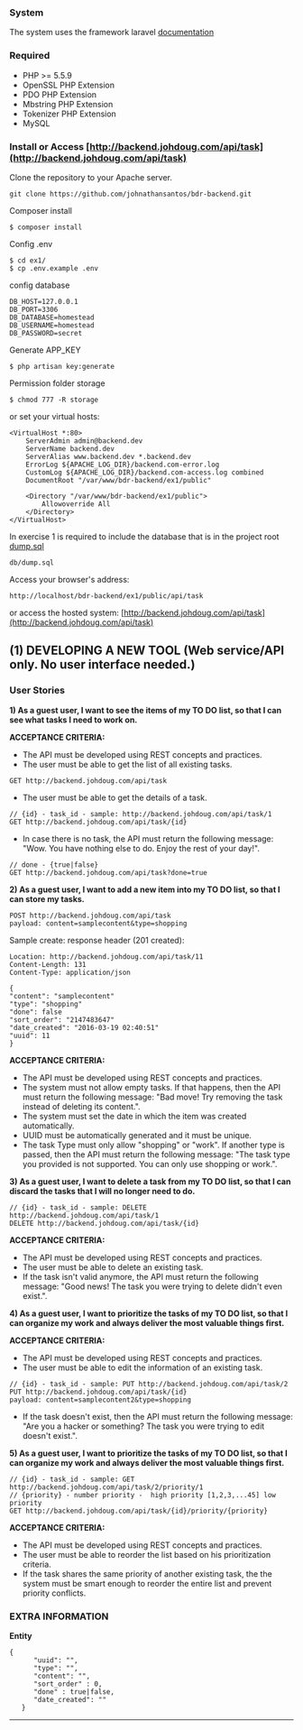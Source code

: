 ### System
The system uses the framework laravel
[documentation](https://laravel.com/docs/5.2)

### Required
* PHP >= 5.5.9
* OpenSSL PHP Extension
* PDO PHP Extension
* Mbstring PHP Extension
* Tokenizer PHP Extension
* MySQL


### Install or Access [http://backend.johdoug.com/api/task](http://backend.johdoug.com/api/task)
Clone the repository to your Apache server.
```
git clone https://github.com/johnathansantos/bdr-backend.git
```

Composer install

```
$ composer install
```


Config .env

```
$ cd ex1/
$ cp .env.example .env
```

config database
```
DB_HOST=127.0.0.1
DB_PORT=3306
DB_DATABASE=homestead
DB_USERNAME=homestead
DB_PASSWORD=secret
```

Generate APP_KEY
```
$ php artisan key:generate
```

Permission folder storage
```
$ chmod 777 -R storage
```

or set your virtual hosts:
```
<VirtualHost *:80>
    ServerAdmin admin@backend.dev
    ServerName backend.dev
    ServerAlias www.backend.dev *.backend.dev
    ErrorLog ${APACHE_LOG_DIR}/backend.com-error.log
    CustomLog ${APACHE_LOG_DIR}/backend.com-access.log combined
    DocumentRoot "/var/www/bdr-backend/ex1/public"

    <Directory "/var/www/bdr-backend/ex1/public">
        Allowoverride All
    </Directory>
</VirtualHost>
```

In exercise 1 is required to include the database that is in the project root
[dump.sql](https://github.com/johnathansantos/bdr-backend/blob/master/ex1/db/dump.sql)
```
db/dump.sql
```

Access your browser's address:

```
http://localhost/bdr-backend/ex1/public/api/task
```

or access the hosted system:
[http://backend.johdoug.com/api/task](http://backend.johdoug.com/api/task)





## (1) DEVELOPING A NEW TOOL (Web service/API only. No user interface needed.)

### User Stories
**1) As a guest user, I want to see the items of my TO DO list, so that I can see what tasks I need to work on.**

**ACCEPTANCE CRITERIA:**
* The API must be developed using REST concepts and practices.
* The user must be able to get the list of all existing tasks.

```
GET http://backend.johdoug.com/api/task
```

* The user must be able to get the details of a task.


```
// {id} - task_id - sample: http://backend.johdoug.com/api/task/1
GET http://backend.johdoug.com/api/task/{id}
```

* In case there is no task, the API must return the following message: "Wow. You have nothing else to do. Enjoy the rest of your day!".
```
// done - {true|false}
GET http://backend.johdoug.com/api/task?done=true
```


**2) As a guest user, I want to add a new item into my TO DO list, so that I can store my tasks.**

```
POST http://backend.johdoug.com/api/task
payload: content=samplecontent&type=shopping
```

Sample create:
response header (201 created):
```
Location: http://backend.johdoug.com/api/task/11
Content-Length: 131
Content-Type: application/json
```

```
{
"content": "samplecontent"
"type": "shopping"
"done": false
"sort_order": "2147483647"
"date_created": "2016-03-19 02:40:51"
"uuid": 11
}
```

**ACCEPTANCE CRITERIA:**
* The API must be developed using REST concepts and practices.
* The system must not allow empty tasks. If that happens, then the API must return the following message: "Bad move! Try removing the task instead of deleting its content.".
* The system must set the date in which the item was created automatically.
* UUID must be automatically generated and it must be unique.
* The task Type must only allow "shopping" or "work". If another type is passed, then the API must return the following message: "The task type you provided is not supported. You can only use shopping or work.".

**3) As a guest user, I want to delete a task from my TO DO list, so that I can discard the tasks that I will no longer need to do.**
```
// {id} - task_id - sample: DELETE http://backend.johdoug.com/api/task/1
DELETE http://backend.johdoug.com/api/task/{id}
```

**ACCEPTANCE CRITERIA:**
* The API must be developed using REST concepts and practices.
* The user must be able to delete an existing task.
* If the task isn't valid anymore, the API must return the following message: "Good news! The task you were trying to delete didn't even exist.".

**4) As a guest user, I want to prioritize the tasks of my TO DO list, so that I can organize my work and always deliver the most valuable things first.**

**ACCEPTANCE CRITERIA:**
* The API must be developed using REST concepts and practices.
* The user must be able to edit the information of an existing task.
```
// {id} - task_id - sample: PUT http://backend.johdoug.com/api/task/2
PUT http://backend.johdoug.com/api/task/{id}
payload: content=samplecontent2&type=shopping
```
* If the task doesn't exist, then the API must return the following message: "Are you a hacker or something? The task you were trying to edit doesn't exist.".

**5) As a guest user, I want to prioritize the tasks of my TO DO list, so that I can organize my work and always deliver the most valuable things first.**
```
// {id} - task_id - sample: GET http://backend.johdoug.com/api/task/2/priority/1
// {priority} - number priority -  high priority [1,2,3,...45] low priority
GET http://backend.johdoug.com/api/task/{id}/priority/{priority}
```

**ACCEPTANCE CRITERIA:**
* The API must be developed using REST concepts and practices.
* The user must be able to reorder the list based on his prioritization criteria.
* If the task shares the same priority of another existing task, the the system must be smart enough to reorder the entire list and prevent priority conflicts.

### EXTRA INFORMATION
**Entity**
```
{
      "uuid": "",
      "type": "",
      "content": "",
      "sort_order" : 0,
      "done" : true|false,
      "date_created": ""
   }
```




--------------------------------------